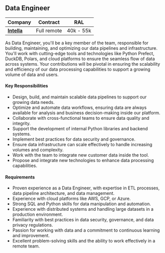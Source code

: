 ## Data Engineer 

| Company                   | Contract    | RAL       |
|---------------------------|-------------|-----------|
| [**Intella**](company.md) | Full remote | 40k - 55k | 

As Data Engineer, you'll be a key member of the team, responsible for building, maintaining, and optimizing our data pipelines and infrastructure. You'll work with cutting-edge tools and technologies like Python Prefect, DuckDB, Polars, and cloud platforms to ensure the seamless flow of data across systems. Your contributions will be pivotal in ensuring the scalability and efficiency of our data processing capabilities to support a growing volume of data and users.

#### Key Responsibilities

- Design, build, and maintain scalable data pipelines to support our growing data needs.
- Optimize and automate data workflows, ensuring data are always available for analysis and business decision-making inside our platform.
- Collaborate with cross-functional teams to ensure data quality and integrity.
- Support the development of internal Python libraries and backend systems.
- Implement best practices for data security and governance.
- Ensure data infrastructure can scale effectively to handle increasing volumes and complexity.
- Work with the team to integrate new customer data inside the tool.
- Propose and integrate new technologies to enhance data processing capabilities.


#### Requirements

- Proven experience as a Data Engineer, with expertise in ETL processes, data pipeline architecture, and data management.
- Experience with cloud platforms like AWS, GCP, or Azure.
- Strong SQL and Python skills for data manipulation and automation.
- Experience with distributed systems and handling large datasets in a production environment.
- Familiarity with best practices in data security, governance, and data privacy regulations.
- Passion for working with data and a commitment to continuous learning and improvement.
- Excellent problem-solving skills and the ability to work effectively in a remote team.
